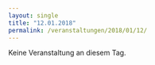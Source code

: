 ```yaml
---
layout: single
title: "12.01.2018"
permalink: /veranstaltungen/2018/01/12/
---
```


Keine Veranstaltung an diesem Tag.
